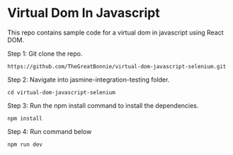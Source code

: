 # Virtual Dom In Javascript

This repo contains sample code for a virtual dom in javascript using React DOM.

Step 1: Git clone the repo.
```
https://github.com/TheGreatBonnie/virtual-dom-javascript-selenium.git
```

Step 2: Navigate into jasmine-integration-testing folder.
```
cd virtual-dom-javascript-selenium
```

Step 3: Run the npm install command to install the dependencies.
```
npm install
```
Step 4: Run command below
```
npm run dev
```
